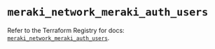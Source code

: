# `meraki_network_meraki_auth_users`

Refer to the Terraform Registry for docs: [`meraki_network_meraki_auth_users`](https://registry.terraform.io/providers/ciscodevnet/meraki/1.7.1/docs/resources/network_meraki_auth_users).
